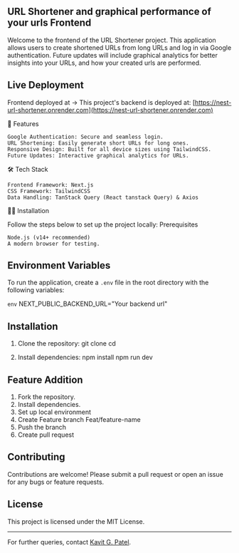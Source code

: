 ## URL Shortener and graphical performance of your urls Frontend

Welcome to the frontend of the URL Shortener project. This application allows users to create shortened URLs from long URLs and log in via Google authentication. Future updates will include graphical analytics for better insights into your URLs, and how your created urls are performed.

## Live Deployment

Frontend deployed at ->
This project's backend is deployed at: [https://nest-url-shortener.onrender.com](https://nest-url-shortener.onrender.com)

🚀 Features

    Google Authentication: Secure and seamless login.
    URL Shortening: Easily generate short URLs for long ones.
    Responsive Design: Built for all device sizes using TailwindCSS.
    Future Updates: Interactive graphical analytics for URLs.

🛠️ Tech Stack

    Frontend Framework: Next.js
    CSS Framework: TailwindCSS
    Data Handling: TanStack Query (React tanstack Query) & Axios

🧑‍💻 Installation

Follow the steps below to set up the project locally:
Prerequisites

    Node.js (v14+ recommended)
    A modern browser for testing.

## Environment Variables

To run the application, create a `.env` file in the root directory with the following variables:

`env`
NEXT_PUBLIC_BACKEND_URL="Your backend url"

## Installation

1. Clone the repository:
   git clone <repository-url>
   cd <repository-folder>

2. Install dependencies:
   npm install
   npm run dev

## Feature Addition

1. Fork the repository.
2. Install dependencies.
3. Set up local environment
4. Create Feature branch Feat/feature-name
5. Push the branch
6. Create pull request

## Contributing

Contributions are welcome! Please submit a pull request or open an issue for any bugs or feature requests.

## License

This project is licensed under the MIT License.

---

For further queries, contact [Kavit G. Patel](mailto:kvpatel.er@gmail.com).
